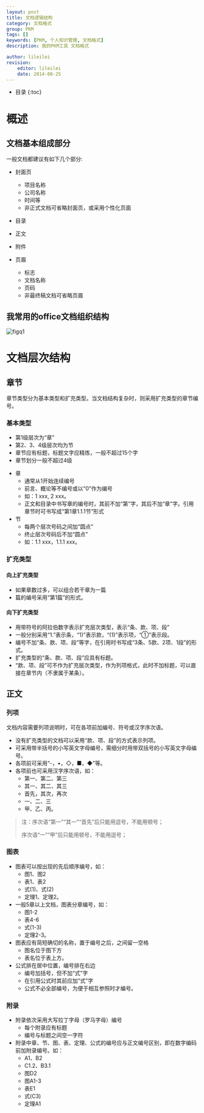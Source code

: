 ```yaml
---
layout: post
title: 文档逻辑结构
category: 文档格式
group: PKM
tags: []
keywords: [PKM, 个人知识管理, 文档格式]
description: 我的PKM工具 文档格式

author: lileilei
revision:
    editor: lileilei
    date: 2014-08-25
---
```


* 目录
{:toc}

# 概述

## 文档基本组成部分

一般文档都建议有如下几个部分:

+ 封面页
    - 项目名称
    - 公司名称
    - 时间等
    - 非正式文档可省略封面页，或采用个性化页面
+ 目录
+ 正文
+ 附件


+ 页眉
    - 标志
    - 文档名称
    - 页码
    - 非最终稿文档可省略页眉

## 我常用的office文档组织结构

![figq1](http://hustlei.qiniudn.com/doc_structure.png "图1:文档结构")

# 文档层次结构

## 章节

章节类型分为基本类型和扩充类型。当文档结构复杂时，则采用扩充类型的章节编号。

### 基本类型

+ 第1级层次为“章”
+ 第2、3、4级层次均为节
+ 章节应有标题，标题文字应精炼，一般不超过15个字
+ 章节划分一般不超过4级

<!-- -->

+ 章
    - 通常从1开始连续编号
    - 前言、概论等不编号或以“0”作为编号
    - 如：1 xxx, 2 xxx。
    - 正文和目录中书写章的编号时，其前不加“第”字，其后不加“章”字。引用章节时可书写成“第1章1.1.1节”形式
+ 节
    - 每两个层次号码之间加“圆点”
    - 终止层次号码后不加“圆点”
    - 如：1.1 xxx，1.1.1 xxx。

### 扩充类型

#### 向上扩充类型

+ 如果章数过多，可以组合若干章为一篇
+ 篇的编号采用“第1篇”的形式。

#### 向下扩充类型

+ 用带符号的阿拉伯数字表示扩充层次类型，表示“条、款、项、段”
+ 一般分别采用“1.”表示条，“1)”表示款，“(1)”表示项，“①”表示段。
+ 编号不加“条、款、项、段”等字，在引用时书写成“3条、5款、2项、1段”的形式。
+ 扩充类型的“条、款、项、段”应具有标题。
+ “款、项、段”可不作为扩充层次类型，作为列项格式，此时不加标题，可以直接在章节内（不隶属于某条）。

## 正文

### 列项

文档内容需要列项说明时，可在各项前加编号、符号或汉字序次语。

+ 没有扩充类型的文档可以采用“款、项、段”的方式表示列项。
+ 可采用带半括号的小写英文字母编号，需细分时用带双括号的小写英文字母编号。
+ 各项前可采用“-，•，◇，■，◆”等。
+ 各项前也可采用汉字序次语，如：
    - 第一、第二、第三
    - 其一、其二、其三
    - 首先，其次，再次
    - 一、二、三
    - 甲、乙、丙。

> 注：序次语“第一”“其一”“首先”后只能用逗号，不能用顿号；
>
> 序次语“一”“甲”后只能用顿号，不能用逗号；

### 图表

+ 图表可以按出现的先后顺序编号，如：
    - 图1、图2
    - 表1、表2
    - 式(1)、式(2)
    - 定理1、定理2。
+ 一般5章以上文档，图表分章编号，如：
    - 图1-2
    - 表4-6
    - 式(1-3)
    - 定理2-3。
+ 图表应有简短确切的名称，置于编号之后，之间留一空格
    - 图名位于图下方
    - 表名位于表上方。
+ 公式排在居中位置，编号排在右边
    - 编号加括号，但不加“式”字
    - 在引用公式时其前应加“式”字
    - 公式不必全部编号，为便于相互参照时才编号。

### 附录

+ 附录依次采用大写拉丁字母（罗马字母）编号
    - 每个附录应有标题
    - 编号与标题之间空一字符
+ 附录中章、节、图、表、定理、公式的编号应与正文编号区别，即在数字编码前加附录编号。如：
    - A1、B2
    - C1.2、B3.1
    - 图D2
    - 图A1-3
    - 表E1
    - 式(C3)
    - 定理A1
